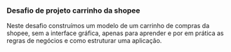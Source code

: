 ### Desafio de projeto carrinho da shopee

Neste desafio construímos um modelo de um carrinho de compras da shopee, sem a interface gráfica, apenas para aprender e por em prática as regras de negócios e como estruturar uma aplicação.